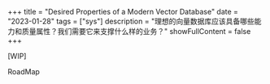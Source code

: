+++
title = "Desired Properties of a Modern Vector Database"
date = "2023-01-28"
tags = ["sys"]
description = "理想的向量数据库应该具备哪些能力和质量属性？我们需要它来支撑什么样的业务？"
showFullContent = false
+++

[WIP]

RoadMap

